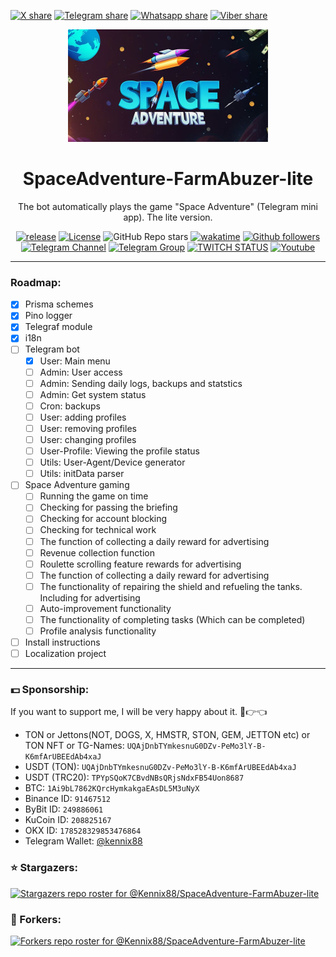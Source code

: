 [![X share](https://img.shields.io/badge/share-blue?style=for-the-badge&color=0891b2&labelColor=1c1917&logo=x&logoColor=FFFFFF&label=X-twitter)](https://x.com/intent/tweet?text=The%20bot%20automatically%20plays%20the%20game%20%22Space%20Adventure%22%20(Telegram%20mini%20app).%20The%20lite%20version.&url=https://github.com/Kennix88/SpaceAdventure-FarmAbuzer-lite/&hashtags=github,developer,opensource,scraping,free,code)
[![Telegram share](https://img.shields.io/badge/share-blue?style=for-the-badge&color=0891b2&labelColor=1c1917&logo=telegram&logoColor=26A5E4&label=Telegram)](https://t.me/share/url?text=The%20bot%20automatically%20plays%20the%20game%20%22Space%20Adventure%22%20(Telegram%20mini%20app).%20The%20lite%20version.&url=https://github.com/Kennix88/SpaceAdventure-FarmAbuzer-lite/)
[![Whatsapp share](https://img.shields.io/badge/share-blue?style=for-the-badge&color=0891b2&labelColor=1c1917&logo=whatsapp&logoColor=25D366&label=Whatsapp)](whatsapp://send?text=The%20bot%20automatically%20plays%20the%20game%20%22Space%20Adventure%22%20(Telegram%20mini%20app).%20The%20lite%20version.%20%20https://github.com/Kennix88/SpaceAdventure-FarmAbuzer-lite/)
[![Viber share](https://img.shields.io/badge/share-blue?style=for-the-badge&color=0891b2&labelColor=1c1917&logo=whatsapp&logoColor=7360F2&label=Viber)](viber://forward?text=The%20bot%20automatically%20plays%20the%20game%20%22Space%20Adventure%22%20(Telegram%20mini%20app).%20The%20lite%20version.%20%20https://github.com/Kennix88/SpaceAdventure-FarmAbuzer-lite/)

<div align='center'>
<img src="./docs/assets/spaceAdventure.jpg" alt='spaceadventure' width='320'>

# SpaceAdventure-FarmAbuzer-lite
The bot automatically plays the game "Space Adventure" (Telegram mini app). The lite version.

[![release](https://img.shields.io/github/package-json/v/Kennix88/SpaceAdventure-FarmAbuzer-lite?style=for-the-badge&color=0891b2&labelColor=1c1917)](https://github.com/Kennix88/SpaceAdventure-FarmAbuzer-lite/releases)
[![License](https://img.shields.io/github/license/Kennix88/SpaceAdventure-FarmAbuzer-lite?style=for-the-badge&color=0891b2&labelColor=1c1917)](https://github.com/Kennix88/SpaceAdventure-FarmAbuzer-lite/blob/master/LICENSE)
![GitHub Repo stars](https://img.shields.io/github/stars/Kennix88/SpaceAdventure-FarmAbuzer-lite?style=for-the-badge&color=0891b2&labelColor=1c1917)
[![wakatime](https://wakatime.com/badge/user/9268c051-c861-45cc-b927-3babf56c56d9/project/09b5879d-966e-4069-b179-a6a66c5c799e.svg?style=for-the-badge&color=0891b2&logoColor=1c1917)](https://github.com/Kennix88/SpaceAdventure-FarmAbuzer-lite)
[![Github followers](https://img.shields.io/github/followers/Kennix88?logo=github&style=for-the-badge&color=0891b2&labelColor=1c1917)](https://www.github.com/Kennix88)
[![Telegram Channel](https://img.shields.io/endpoint?style=for-the-badge&color=0891b2&labelColor=1c1917&url=https%3A%2F%2Ftg.sumanjay.workers.dev%2Fkennixdev&label=Channel)](https://t.me/KennixDev)
[![Telegram Group](https://img.shields.io/endpoint?label=Group&style=for-the-badge&color=0891b2&labelColor=1c1917&url=https%3A%2F%2Ftg.sumanjay.workers.dev%2FKennixDevGroup)](https://t.me/KennixDevGroup)
[![TWITCH STATUS](https://img.shields.io/twitch/status/kennix88?style=for-the-badge&color=0891b2&labelColor=1c1917&logo=twitch&logoColor=9146FF)](https://www.twitch.tv/kennix88)
[![Youtube](https://img.shields.io/youtube/channel/views/UC5h06O3iKZZTI1puc0T2fLA?label=Youtube&style=for-the-badge&color=0891b2&labelColor=1c1917&logo=youtube&logoColor=FF0000)](https://www.youtube.com/@KennixDev)

</div>

---

### Roadmap:

- [x] Prisma schemes
- [x] Pino logger
- [x] Telegraf module
- [x] i18n
- [ ] Telegram bot
  - [x] User: Main menu
  - [ ] Admin: User access
  - [ ] Admin: Sending daily logs, backups and statstics
  - [ ] Admin: Get system status
  - [ ] Cron: backups
  - [ ] User: adding profiles
  - [ ] User: removing profiles
  - [ ] User: changing profiles
  - [ ] User-Profile: Viewing the profile status
  - [ ] Utils: User-Agent/Device generator
  - [ ] Utils: initData parser
- [ ] Space Adventure gaming
  - [ ] Running the game on time
  - [ ] Checking for passing the briefing
  - [ ] Checking for account blocking
  - [ ] Checking for technical work
  - [ ] The function of collecting a daily reward for advertising
  - [ ] Revenue collection function
  - [ ] Roulette scrolling feature rewards for advertising
  - [ ] The function of collecting a daily reward for advertising
  - [ ] The functionality of repairing the shield and refueling the tanks. Including for advertising
  - [ ] Auto-improvement functionality
  - [ ] The functionality of completing tasks (Which can be completed)
  - [ ] Profile analysis functionality
- [ ] Install instructions
- [ ] Localization project

---

### 💵 Sponsorship:
If you want to support me, I will be very happy about it. 🥺👉👈

- TON or Jettons(NOT, DOGS, X, HMSTR, STON, GEM, JETTON etc) or TON NFT or TG-Names: `UQAjDnbTYmkesnuG0DZv-PeMo3lY-B-K6mfArUBEEdAb4xaJ`
- USDT (TON): `UQAjDnbTYmkesnuG0DZv-PeMo3lY-B-K6mfArUBEEdAb4xaJ`
- USDT (TRC20): `TPYpSQoK7CBvdNBsQRjsNdxFB54Uon8687`
- BTC: `1Ai9bL7862KQrcHymkakgaEAsDL5M3uNyX`
- Binance ID: `91467512`
- ByBit ID: `249886061`
- KuCoin ID: `208825167`
- OKX ID: `178528329853476864`
- Telegram Wallet: [@kennix88](https://t.me/Kennix88)

### ⭐ Stargazers:
[![Stargazers repo roster for @Kennix88/SpaceAdventure-FarmAbuzer-lite](https://reporoster.com/stars/dark/Kennix88/SpaceAdventure-FarmAbuzer-lite)](https://github.com/Kennix88/SpaceAdventure-FarmAbuzer-lite/stargazers)
### 🍴 Forkers:
[![Forkers repo roster for @Kennix88/SpaceAdventure-FarmAbuzer-lite](https://reporoster.com/forks/dark/Kennix88/SpaceAdventure-FarmAbuzer-lite)](https://github.com/Kennix88/SpaceAdventure-FarmAbuzer-lite/network/members)